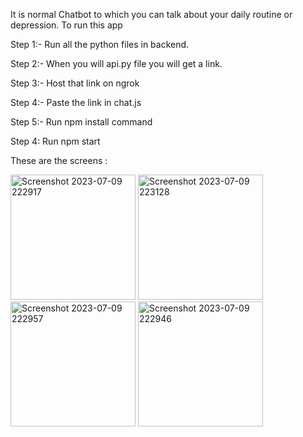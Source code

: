 It is normal Chatbot to which you can talk about your daily routine or depression. To run this app

Step 1:- Run all the python files in backend.

Step 2:- When you will api.py file you will get a link.

Step 3:- Host that link on ngrok

Step 4:- Paste the link in chat.js

Step 5:- Run npm install command

Step 4: Run npm start

These are the screens : 



<img src="https://github.com/richab246/Chatbot/assets/79681567/ec7cfee2-2b03-40fd-b53f-051e47203a1f" alt="Screenshot 2023-07-09 222917" width="200"/>
<img src="https://github.com/richab246/Chatbot/assets/79681567/a520ed99-b7ce-40f6-b11e-0503b657059d" alt="Screenshot 2023-07-09 223128" width="200"/>
<img src="https://github.com/richab246/Chatbot/assets/79681567/c6322763-5b11-4467-b992-cfc02b1d02a3" alt="Screenshot 2023-07-09 222957" width="200"/>
<img src="https://github.com/richab246/Chatbot/assets/79681567/2d21219f-2f11-4783-90a1-d51c9332c004" alt="Screenshot 2023-07-09 222946" width="200"/>


